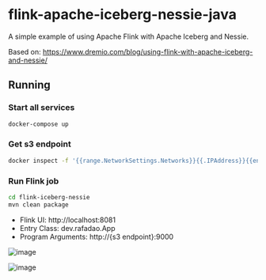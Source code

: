 # flink-apache-iceberg-nessie-java

A simple example of using Apache Flink with Apache Iceberg and Nessie.

Based on: https://www.dremio.com/blog/using-flink-with-apache-iceberg-and-nessie/

## Running

### Start all services

```bash
docker-compose up
```

### Get s3 endpoint

```bash
docker inspect -f '{{range.NetworkSettings.Networks}}{{.IPAddress}}{{end}}' storage
```

### Run Flink job

```bash
cd flink-iceberg-nessie
mvn clean package
```

- Flink UI: http://localhost:8081
- Entry Class: dev.rafadao.App
- Program Arguments: http://{s3 endpoint}:9000


![image](https://github.com/RafaelAdao/flink-apache-iceberg-nessie-java/assets/5923706/0483a5ab-61fb-4e36-92a0-89eeda8a2e5c)

![image](https://github.com/RafaelAdao/flink-apache-iceberg-nessie-java/assets/5923706/9df5b42b-a5db-435d-8276-eb585f70fb73)


